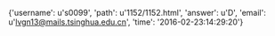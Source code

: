 {'username': u's0099', 'path': u'1152/1152.html', 'answer': u'D', 'email': u'lvgn13@mails.tsinghua.edu.cn', 'time': '2016-02-23:14:29:20'}